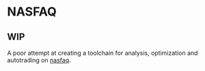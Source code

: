 # NASFAQ
## WIP
A poor attempt at creating a toolchain for analysis, optimization and autotrading on [nasfaq](nasfaq.biz).
